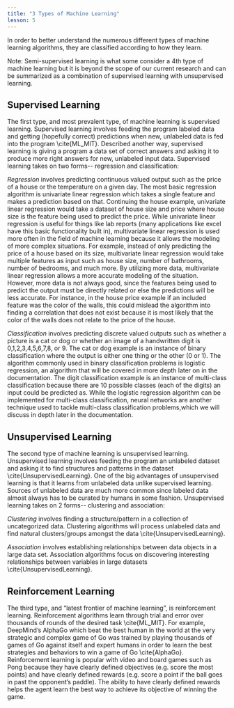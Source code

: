 ```yaml
---
title: "3 Types of Machine Learning"
lesson: 5
---
```

In order to better understand the numerous different types of machine learning algorithms, they are classified according to how they learn. 

Note: Semi-supervised learning is what some consider a 4th type of machine learning but it is beyond the scope of our current research and can be summarized as a combination of supervised learning with unsupervised learning.

## Supervised Learning

The first type, and most prevalent type, of machine learning is supervised learning. Supervised learning involves feeding the program labeled data and getting (hopefully correct) predictions when new, unlabeled data is fed into the program \cite{ML_MIT}. Described another way, supervised learning is giving a program a data set of correct answers and asking it to produce more right answers for new, unlabeled input data. Supervised learning takes on two forms-- regression and classification:

*Regression* involves predicting continuous valued output such as the price of a house or the temperature on a given day. The most basic regression algorithm is univariate linear regression which takes a single feature and makes a prediction based on that. Continuing the house example, univariate linear regression would take a dataset of house size and price where house size is the feature being used to predict the price. While univariate linear regression is useful for things like lab reports (many applications like excel have this basic functionality built in), multivariate linear regression is used more often in the field of machine learning because it allows the modeling of more complex situations. For example, instead of only predicting the price of a house based on its size, multivariate linear regression would take multiple features as input such as house size, number of bathrooms, number of bedrooms, and much more. By utilizing more data, multivariate linear regression allows a more accurate modeling of the situation. However, more data is not always good, since the features being used to predict the output must be directly related or else the predictions will be less accurate. For instance, in the house price example if an included feature was the color of the walls, this could mislead the algorithm into finding a correlation that does not exist because it is most likely that the color of the walls does not relate to the price of the house.

*Classification* involves predicting discrete valued outputs such as whether a picture is a cat or dog or whether an image of a handwritten digit is 0,1,2,3,4,5,6,7,8, or 9. The cat or dog example is an instance of binary classification where the output is either one thing or the other (0 or 1). The algorithm commonly used in binary classification problems is logistic regression, an algorithm that will be covered in more depth later on in the documentation. The digit classification example is an instance of multi-class classification because there are 10 possible classes (each of the digits) an input could be predicted as. While the logistic regression algorithm can be implemented for multi-class classification, neural networks are another technique used to tackle multi-class classification problems,which we will discuss in depth later in the documentation.

## Unsupervised Learning

The second type of machine learning is unsupervised learning. Unsupervised learning involves feeding the program an unlabeled dataset and asking it to find structures and patterns in the dataset \cite{UnsupervisedLearning}. One of the big advantages of unsupervised learning is that it learns from unlabeled data unlike supervised learning. Sources of unlabeled data are much more common since labeled data almost always has to be curated by humans in some fashion. Unsupervised learning takes on 2 forms-- clustering and association:

*Clustering* involves finding a structure/pattern in a collection of uncategorized data. Clustering algorithms will process unlabeled data and find natural clusters/groups amongst the data \cite{UnsupervisedLearning}.

*Association* involves establishing relationships between data objects in a large data set. Association algorithms focus on discovering interesting relationships between variables in large datasets \cite{UnsupervisedLearning}.

## Reinforcement Learning
The third type, and “latest frontier of machine learning”, is reinforcement learning. Reinforcement algorithms learn through trial and error over thousands of rounds of the desired task \cite{ML_MIT}. For example, DeepMind’s AlphaGo which beat the best human in the world at the very strategic and complex game of Go was trained by playing thousands of games of Go against itself and expert humans in order to learn the best strategies and behaviors to win a game of Go \cite{AlphaGo}. Reinforcement learning is popular with video and board games such as Pong because they have clearly defined objectives (e.g. score the most points) and have clearly defined rewards (e.g. score a point if the ball goes in past the opponent’s paddle). The ability to have clearly defined rewards helps the agent learn the best way to achieve its objective of winning the game. 